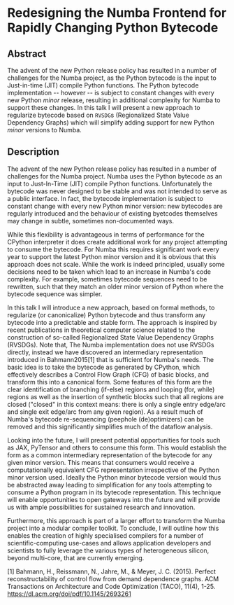 Redesigning the Numba Frontend for Rapidly Changing Python Bytecode
===================================================================

Abstract
--------

The advent of the new Python release policy has resulted in a number of
challenges for the Numba project, as the Python bytecode is the input to
Just-in-time (JIT) compile Python functions. The Python bytecode implementation
-- however -- is subject to constant changes with every new Python _minor_
release, resulting in additional complexity for Numba to support these changes.
In this talk I will present a new approach to regularize bytecode based on
`RVSDG`s (Regionalized State Value Dependency Graphs) which will simplify
adding support for new Python _minor_ versions to Numba.

Description
-----------

The advent of the new Python release policy has resulted in a number of
challenges for the Numba project. Numba uses the Python bytecode as an input to
Just-In-Time (JIT) compile Python functions. Unfortunately the bytecode was
never designed to be stable and was not intended to serve as a public
interface. In fact, the bytecode implementation is subject to constant change
with every new Python minor version: new bytecodes are regularly introduced and
the behaviour of existing byetcodes themselves may change in subtle, sometimes
non-documented ways.

While this flexibility is advantageous in terms of performance for the CPython
interpreter it does create additional work for any project attempting to
consume the bytecode.  For Numba this requires significant work every year to
support the latest Python minor version and it is obvious that this approach
does not scale. While the work is indeed principled, usually some decisions
need to be taken which lead to an increase in Numba's code complexity. For
example, sometimes bytecode sequences need to be rewritten, such that they
match an older minor version of Python where the bytecode sequence was simpler.

In this talk I will introduce a new approach, based on formal methods, to
regularize (or canonicalize) Python bytecode and thus transform any bytecode
into a predictable and stable form.  The approach is inspired by recent
publications in theoretical computer science related to the construction of
so-called Regionalized State Value Dependency Graphs (RVSDGs). Note that, The
Numba implementation does not use RVSDGs directly, instead we have discovered
an intermediary representation introduced in Bahmann2015[1] that is sufficient
for Numba's needs. The basic idea is to take the bytecode as generated by
CPython, which effectively describes a Control Flow Graph (CFG) of basic
blocks, and transform this into a canonical form. Some features of this form
are the clear identification of branching (if-else) regions and looping (for,
while) regions as well as the insertion of synthetic blocks such that all
regions are closed ("closed" in this context means: there is only a single
entry edge/arc and single exit edge/arc from any given region). As a result
much of Numba's bytecode re-sequencing (peephole (de)optimizers) can be removed
and this significantly simplifies much of the dataflow analysis.

Looking into the future, I will present potential opportunities for tools such
as JAX, PyTensor and others to consume this form.  This would establish the
form as a common intermediary representation of the bytecode for any given
minor version.  This means that consumers would receive a computationally
equivalent CFG representation irrespective of the Python minor version used.
Ideally the Python minor bytecode version would thus be abstracted away leading
to simplification for any tools attempting to consume a Python program in its
bytecode representation.  This technique will enable opportunities to open
gateways into the future and will provide us with ample possibilities for
sustained research and innovation.

Furthermore, this approach is part of a larger effort to transform the Numba
project into a modular compiler toolkit. To conclude, I will outline how this
enables the creation of highly specialised compilers for a number of
scientific-computing use-cases and allows application developers and scientists
to fully leverage the various types of heterogeneous silicon, beyond
multi-core, that are currently emerging.


[1] Bahmann, H., Reissmann, N., Jahre, M., & Meyer, J. C. (2015). Perfect
reconstructability of control flow from demand dependence graphs. ACM
Transactions on Architecture and Code Optimization (TACO), 11(4), 1-25.
https://dl.acm.org/doi/pdf/10.1145/2693261
